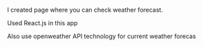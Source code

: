 I created page where you can check weather forecast.

Used React.js in this app

Also use openweather API technology for current weather forecas

